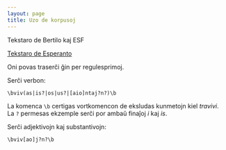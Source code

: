 ```yaml
---
layout: page
title: Uzo de korpusoj
---
```


Tekstaro de Bertilo kaj ESF

[Tekstaro de Esperanto](https://tekstaro.com/)

Oni povas traserĉi ĝin per regulesprimoj.

Serĉi verbon:

```
\bviv(as|is?|os|us?|[aio]ntaj?n?)\b
```

La komenca `\b` certigas vortkomencon de eksludas kunmetojn kiel _travivi_.
La `?` permesas ekzemple serĉi por ambaŭ finaĵoj _i_ kaj _is_.

Serĉi adjektivojn kaj substantivojn:

```
\bviv[ao]j?n?\b
```

